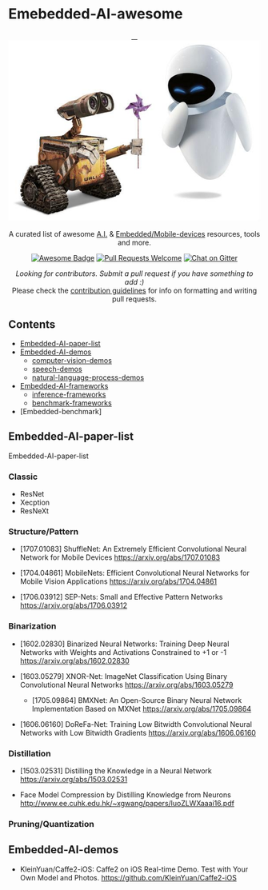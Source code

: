 # Emebedded-AI-awesome
<p align="center">
  <a href="https://github.com/ysh329/Embedded-AI-awesome">
    <img alt="Embedded-AI-awesome" src="logo.jpg" width="700">
  </a>
</p>

<div align="center">

<p align="center">
  A curated list of awesome <a href="#">A.I.</a> & <a href="#">Embedded/Mobile-devices</a> resources, tools and more.
</p>

<p align="center">
  <a href="https://github.com/sindresorhus/awesome"><img alt="Awesome Badge" src="https://cdn.rawgit.com/sindresorhus/awesome/d7305f38d29fed78fa85652e3a63e154dd8e8829/media/badge.svg"></a>
  <a href="https://github.com/tobiasbueschel/awesome-pokemon/pulls"><img alt="Pull Requests Welcome" src="https://img.shields.io/badge/PRs-welcome-brightgreen.svg?style=flat-square"></a>
  <a href="https://gitter.im/tobiasbueschel/awesome-pokemon"><img alt="Chat on Gitter" src="https://badges.gitter.im/tobiasbueschel/awesome-pokemon.svg"></a>
</p>

<p>
<i>Looking for contributors. Submit a pull request if you have something to add :) </i><br>  
Please check the <a href="https://github.com/tobiasbueschel/awesome-pokemon/blob/master/contributing.md">contribution guidelines</a> for info on formatting and writing pull requests.
</p>

</div>

## Contents

- [Embedded-AI-paper-list](#Embedded\-AI\-paper\-list)
- [Embedded-AI-demos](#Embedded-AI-demos)
  - [computer-vision-demos](#computer-vision-demos)
  - [speech-demos](#speech-demos)
  - [natural-language-process-demos](#nlp-demos)
- [Embedded-AI-frameworks](#Embedded-AI-frameworks)
  - [inference-frameworks](#inference-frameworks)
  - [benchmark-frameworks](#benchmark-frameworks)
- [Embedded-benchmark]

## Embedded-AI-paper-list
Embedded-AI-paper-list

### Classic

* ResNet
* Xecption
* ResNeXt

### Structure/Pattern

* [1707.01083] ShuffleNet: An Extremely Efficient Convolutional Neural Network for Mobile Devices
https://arxiv.org/abs/1707.01083

* [1704.04861] MobileNets: Efficient Convolutional Neural Networks for Mobile Vision Applications
https://arxiv.org/abs/1704.04861

* [1706.03912] SEP-Nets: Small and Effective Pattern Networks  
https://arxiv.org/abs/1706.03912

### Binarization

* [1602.02830] Binarized Neural Networks: Training Deep Neural Networks with Weights and Activations Constrained to +1 or -1  
https://arxiv.org/abs/1602.02830

* [1603.05279] XNOR-Net: ImageNet Classification Using Binary Convolutional Neural Networks
https://arxiv.org/abs/1603.05279

  * [1705.09864] BMXNet: An Open-Source Binary Neural Network Implementation Based on MXNet
https://arxiv.org/abs/1705.09864

* [1606.06160] DoReFa-Net: Training Low Bitwidth Convolutional Neural Networks with Low Bitwidth Gradients
https://arxiv.org/abs/1606.06160

### Distillation

* [1503.02531] Distilling the Knowledge in a Neural Network  
https://arxiv.org/abs/1503.02531

* Face Model Compression by Distilling Knowledge from Neurons  
http://www.ee.cuhk.edu.hk/~xgwang/papers/luoZLWXaaai16.pdf

### Pruning/Quantization


## Embedded-AI-demos

* KleinYuan/Caffe2-iOS: Caffe2 on iOS Real-time Demo. Test with Your Own Model and Photos.
https://github.com/KleinYuan/Caffe2-iOS


